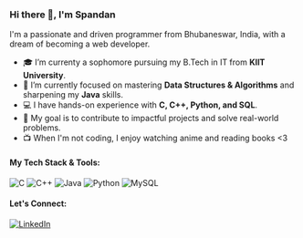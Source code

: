 ### Hi there 👋, I'm Spandan

I'm a passionate and driven programmer from Bhubaneswar, India, with a dream of becoming a web developer.

- 🎓 I’m currenty a sophomore pursuing my B.Tech in IT from **KIIT University**.
- 🌱 I’m currently focused on mastering **Data Structures & Algorithms** and sharpening my **Java** skills.
- 💻 I have hands-on experience with **C, C++, Python, and SQL**.
- 🚀 My goal is to contribute to impactful projects and solve real-world problems.
- 📺 When I'm not coding, I enjoy watching anime and reading books <3

#### My Tech Stack & Tools:
![C](https://img.shields.io/badge/c-%2300599C.svg?style=for-the-badge&logo=c&logoColor=white)
![C++](https://img.shields.io/badge/c++-%2300599C.svg?style=for-the-badge&logo=c%2B%2B&logoColor=white)
![Java](https://img.shields.io/badge/java-%23ED8B00.svg?style=for-the-badge&logo=openjdk&logoColor=white)
![Python](https://img.shields.io/badge/python-3670A0?style=for-the-badge&logo=python&logoColor=ffdd54)
![MySQL](https://img.shields.io/badge/mysql-4479A1.svg?style=for-the-badge&logo=mysql&logoColor=white)

#### Let's Connect:
[![LinkedIn](https://img.shields.io/badge/linkedin-%230077B5.svg?style=for-the-badge&logo=linkedin&logoColor=white)](https://www.linkedin.com/in/spandanmohanty/)
